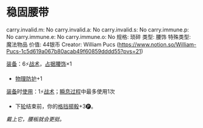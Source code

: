# 稳固腰带

carry.invalid.m: No
carry.invalid.a: No
carry.invalid.s: No
carry.immune.p: No
carry.immune.e: No
carry.immune.o: No
规格: 琐碎
类型: 腰饰
特殊类型: 魔法物品
价值: 44银币
Creator: William Pucs (https://www.notion.so/William-Pucs-1c5d619a067b80acab49f60859dddd55?pvs=21)

<aside>

[装备](https://www.notion.so/1b3d619a067b80f99057fe3412922dd5?pvs=21)：6⚡️[战术](https://www.notion.so/1b3d619a067b8051b6eaffd160aee01c?pvs=21)，[占据](https://www.notion.so/1b3d619a067b8021ba8fe7cef8b96857?pvs=21)[腰饰](https://www.notion.so/1b3d619a067b80e8b380d4c610a73481?pvs=21)×1

- [物理防护](https://www.notion.so/1b3d619a067b80c19591fe2842823469?pvs=21)+1
</aside>

<aside>

[装备](https://www.notion.so/1b3d619a067b80f99057fe3412922dd5?pvs=21)时[使用](https://www.notion.so/1b3d619a067b80bbbbacd6817c707325?pvs=21)：1⚡️[战术](https://www.notion.so/1b3d619a067b8051b6eaffd160aee01c?pvs=21)；[瞬息过程](https://www.notion.so/1b3d619a067b80aaa52efa8a891fe3ad?pvs=21)中最多使用1次

- 下[轮](https://www.notion.so/1b3d619a067b80aeb62df5a99bfb8a82?pvs=21)结束前，你的[格挡](https://www.notion.so/1b4d619a067b803faa0fe2c3dd8fedee?pvs=21)[掷骰](https://www.notion.so/1b3d619a067b80f89c53e38483e535c4?pvs=21)+3🅟。
</aside>

*戴上它，腰板就会更挺。*